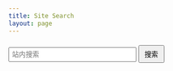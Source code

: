 ```yaml
---
title: Site Search
layout: page
---
```


<form style="margin:20px 0 40px 0;" name="search" onsubmit="javascript:window.location.href='http://so.wangxian.me/search?q='+ document.forms.search.q.value +' site:wangxian.me';return false;">
  <div>
    <input type="text" placeholder="站内搜索" name="q" style="width:50%;padding:5px;">
    <button style="padding: 6px 10px;">搜索</button>
  </div>
</form>
